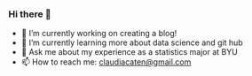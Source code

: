 ### Hi there 👋

- 🔭 I’m currently working on creating a blog!
- 🌱 I’m currently learning more about data science and git hub
- 💬 Ask me about my experience as a statistics major at BYU
- 📫 How to reach me: claudiacaten@gmail.com

